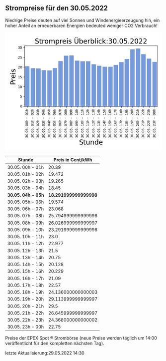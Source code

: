 
## Strompreise für den 30.05.2022

Niedrige Preise deuten auf viel Sonnen und Windenergieerzeugung hin, ein hoher Anteil an erneuerbaren Energien bedeuted weniger CO2 Verbrauch!

![Strompreis übersicht](imgs/strompreis_uebersicht.png)

| Stunde | Preis in Cent/kWh |
|---|---|
| 30.05. 00h -  01h | 20.39 | 
| 30.05. 01h -  02h | 19.472 | 
| 30.05. 02h -  03h | 19.265 | 
| 30.05. 03h -  04h | 18.45 | 
| **30.05. 04h -  05h** | **18.291999999999998** | 
| 30.05. 05h -  06h | 19.574 | 
| 30.05. 06h -  07h | 23.068 | 
| 30.05. 07h -  08h | 25.794999999999998 | 
| 30.05. 08h -  09h | 26.026999999999997 | 
| 30.05. 09h -  10h | 23.291999999999998 | 
| 30.05. 10h -  11h | 23.0 | 
| 30.05. 11h -  12h | 22.977 | 
| 30.05. 12h -  13h | 21.5 | 
| 30.05. 13h -  14h | 20.75 | 
| 30.05. 14h -  15h | 20.128 | 
| 30.05. 15h -  16h | 20.229 | 
| 30.05. 16h -  17h | 21.09 | 
| 30.05. 17h -  18h | 22.57 | 
| 30.05. 18h -  19h | 24.136000000000003 | 
| 30.05. 19h -  20h | 29.113999999999997 | 
| 30.05. 20h -  21h | 29.5 | 
| 30.05. 21h -  22h | 26.645999999999997 | 
| 30.05. 22h -  23h | 24.368000000000002 | 
| 30.05. 23h -  00h | 22.75 | 

Preise der EPEX Spot ® Strombörse (neue Preise werden täglich um 14:00 veröffentlicht für den kompletten nächsten Tag).

letzte Aktualisierung:29.05.2022 14:30